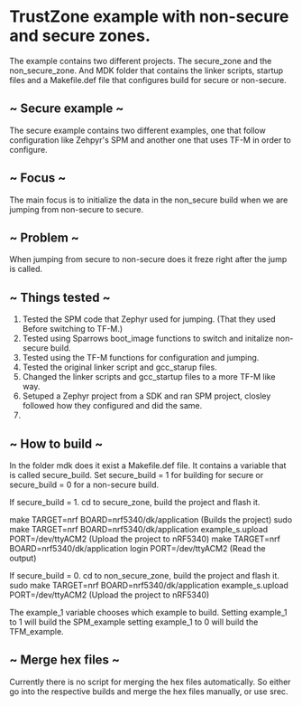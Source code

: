 # TrustZone example with non-secure and secure zones.

The example contains two different projects.
The secure_zone and the non_secure_zone.
And MDK folder that contains the linker scripts, startup files and a Makefile.def file that configures build for secure or non-secure. 

## ~ Secure example ~
The secure example contains two different examples, one that follow configuration like Zehpyr's SPM and another one that uses TF-M in order to configure. 


## ~ Focus ~
The main focus is to initialize the data in the non_secure build when we are jumping from non-secure to secure. 

## ~ Problem ~
When jumping from secure to non-secure does it freze right after the jump is called. 


## ~ Things tested ~

1. Tested the SPM code that Zephyr used for jumping. (That they used Before switching to TF-M.) 
2. Tested using Sparrows boot_image functions to switch and initalize non-secure build.
3. Tested using the TF-M functions for configuration and jumping.
4. Tested the original linker script and gcc_starup files. 
5. Changed the linker scripts and gcc_startup files to a more TF-M like way.
6. Setuped a Zephyr project from a SDK and ran SPM project, closley followed how they configured and did the same.
7.


## ~ How to build ~
In the folder mdk does it exist a Makefile.def file. It contains a variable that is called secure_build.
Set secure_build = 1 for building for secure or secure_build = 0 for a non-secure build. 

If secure_build = 1. 
cd to secure_zone, build the project and flash it. 

make TARGET=nrf BOARD=nrf5340/dk/application (Builds the project)
sudo make TARGET=nrf BOARD=nrf5340/dk/application example_s.upload PORT=/dev/ttyACM2 (Upload the project to nRF5340)
make TARGET=nrf BOARD=nrf5340/dk/application login PORT=/dev/ttyACM2 (Read the output)

If secure_build = 0.
cd to non_secure_zone, build the project and flash it. 
sudo make TARGET=nrf BOARD=nrf5340/dk/application example_s.upload PORT=/dev/ttyACM2 (Upload the project to nRF5340)

The example_1 variable chooses which example to build. Setting example_1 to 1 will build the SPM_example setting example_1 to 0 will build the TFM_example.

## ~ Merge hex files ~
Currently there is no script for merging the hex files automatically. 
So either go into the respective builds and merge the hex files manually, or use srec. 

